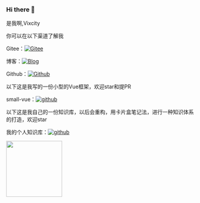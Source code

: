 ### Hi there 👋
是我啊,Vixcity

你可以在以下渠道了解我

Gitee：[![Gitee](https://img.shields.io/badge/Vixcity-Gitee-red.svg?style=flat-square&logo=gitee)](https://gitee.com/vixcity)

博客：[![Blog](https://img.shields.io/badge/Vixcity-Blog-orange.svg?style=flat-square&logo=blog)](http://vixcity.gitee.io/my-gitee-blog/)

Github：[![Github](https://img.shields.io/badge/Vixcity-Github-black.svg?style=flat-square&logo=github)](https://github.com/Vixcity)

以下这是我写的一份小型的Vue框架，欢迎star和提PR

small-vue：[![github](https://img.shields.io/github/stars/Vixcity/small-vue?label=Stars&style=flat-square&logo=GitHub)](https://github.com/Vixcity/small-vue)

以下这是我自己的一份知识库，以后会重构，用卡片盒笔记法，进行一种知识体系的打造，欢迎star

我的个人知识库：[![github](https://img.shields.io/github/stars/Vixcity/knowledge-base?label=Stars&style=flat-square&logo=GitHub)](https://github.com/Vixcity/knowledge-base)
<!--
**Vixcity/Vixcity** is a ✨ _special_ ✨ repository because its `README.md` (this file) appears on your GitHub profile.

Here are some ideas to get you started:

- 🔭 I’m currently working on ...
- 🌱 I’m currently learning ...
- 👯 I’m looking to collaborate on ...
- 🤔 I’m looking for help with ...
- 💬 Ask me about ...
- 📫 How to reach me: ...
- 😄 Pronouns: ...
- ⚡ Fun fact: ...
-->
<!--
你好，我是[**若川**](https://lxchuan12.gitee.io)。最近组织了[源码共读活动《1个月，200+人，一起读了4周源码》](https://mp.weixin.qq.com/s?__biz=MzA5MjQwMzQyNw==&mid=2650756550&idx=1&sn=9acc5e30325963e455f53ec2f64c1fdd&chksm=8866564abf11df5c41307dba3eb84e8e14de900e1b3500aaebe802aff05b0ba2c24e4690516b&token=917686367&lang=zh_CN#rd)，感兴趣的可以加我微信 [ruochuan12](https://mp.weixin.qq.com/s?__biz=MzA5MjQwMzQyNw==&mid=2650756550&idx=1&sn=9acc5e30325963e455f53ec2f64c1fdd&chksm=8866564abf11df5c41307dba3eb84e8e14de900e1b3500aaebe802aff05b0ba2c24e4690516b&token=917686367&lang=zh_CN#rd) 参与，长期交流学习。微信搜索「[若川视野](https://mp.weixin.qq.com/s/nXb2hHMCarInRbHYHcNhVA)」关注我，长期交流学习。江西人，某不那么知名的陶瓷大学毕业生，目前在`杭州`从事`前端开发`工作。常以**若川**为名混迹于江湖。更详细的可以点击[关于我](https://lxchuan12.gitee.io/about/)<br>
我历时很久写了[《**学习源码整体架构系列**》](https://mp.weixin.qq.com/mp/appmsgalbum?__biz=MzA5MjQwMzQyNw==&action=getalbum&album_id=1342211915371675650&scene=173&from_msgid=2650746362&from_itemidx=1&count=3&nolastread=1&uin=&key=&devicetype=Windows+10+x64&version=6303005d&lang=zh_CN&ascene=0&fontgear=2)10余篇文章，包含[jQuery](https://lxchuan12.gitee.io/jquery)、[underscore](https://lxchuan12.gitee.io/underscore)、[lodash](https://lxchuan12.gitee.io/lodash)、[sentry](https://lxchuan12.gitee.io/sentry)、[vuex](https://lxchuan12.gitee.io/vuex)、[axios](https://lxchuan12.gitee.io/axios)、[koa](https://lxchuan12.gitee.io/koa)、[redux](https://lxchuan12.gitee.io/redux)、[vue-devtools](https://lxchuan12.gitee.io/open-in-editor)、[vuex4](https://lxchuan12.gitee.io/vuex4)、[vue3 工具函数](https://lxchuan12.gitee.io/vue-next-utils/)、[vue3 发布](https://lxchuan12.gitee.io/vue-next-release/)等源码，详细的写了我是如何看源码的，并且绘制了大量的关系图和原理图，应该算是比较好的**学习源码**的文章。[更多可参考我的这篇知乎回答：有哪些必看的js库？](https://mp.weixin.qq.com/s/OVH6gP0R29oRSzNhoob4SQ)

> 我的博客地址：[https://lxchuan12.gitee.io](https://lxchuan12.gitee.io)，**建议加个书签**，也可以百度搜索[**若川**](https://www.baidu.com/s?ie=utf-8&f=8&rsv_bp=1&tn=SE_Pclogo_6ysd4c7a&wd=%E8%8B%A5%E5%B7%9D&oq=%25E4%25BB%258A%25E6%2597%25A5%25E6%2596%25B0%25E9%25B2%259C%25E4%25BA%258B&rsv_pq=d5d2506b003fe4bc&rsv_t=9f60noZ4n6uVgTXKStiYbZUcvyfAkfkMCTUyAQKh6Bb2Kvsfkhq%2FmkhNpAfcTyhz2cKYaBIMw73l&rqlang=cn&rsv_enter=1&rsv_dl=tb&rsv_sug3=1&rsv_sug2=0&rsv_btype=t&inputT=1388&rsv_sug4=1388)，找到我。
>
另外，你可以在以下网站（点击图片跳转）关注我（你的关注是对我的肯定）：<br>

[![公众号](https://img.shields.io/badge/公众号-@若川视野-000000.svg?style=flat-square&logo=WeChat)](https://mp.weixin.qq.com/s/OVH6gP0R29oRSzNhoob4SQ)
[![知乎](https://img.shields.io/badge/dynamic/json?color=0084ff&label=知乎@若川&query=%24.data.totalSubs&url=https%3A%2F%2Fapi.spencerwoo.com%2Fsubstats%2F%3Fsource%3Dzhihu%26queryKey%3Dlxchuan12)](https://www.zhihu.com/people/lxchuan12)
[![掘金](https://img.shields.io/badge/%E6%8E%98%E9%87%91-@%E8%8B%A5%E5%B7%9D-000000.svg?style=flat-square&logo=Juejin)](https://juejin.cn/user/1415826704971918/posts)
[![segmentfault](https://img.shields.io/badge/segmentfault-@%E8%8B%A5%E5%B7%9D-000000.svg?style=flat-square&logo=Segmentfault)](https://segmentfault.com/blog/lxchuan12)
[![语雀](https://img.shields.io/badge/语雀-@%E8%8B%A5%E5%B7%9D-000000.svg?style=flat-square&logo=Segmentfault)](https://www.yuque.com/lxchuan12/blog)
[![github](https://img.shields.io/github/stars/lxchuan12/blog?label=Stars&style=flat-square&logo=GitHub)](https://github.com/lxchuan12/blog)

我运营了公众号「[若川视野](https://mp.weixin.qq.com/s/nXb2hHMCarInRbHYHcNhVA)」，关注回复「pdf」限时获取前端优质书籍pdf。**公众号经常更新，值得你关注学习，每天进步一点点**。

欢迎加我微信`ruochuan12`，拉你进「若川视野前端交流群」，**长期交流学习，经常有福利**~



- 是一名编程讲师
- 是一名技术 up 主
- 是一名程序员

可以关注我的 b 站哦，每周都会分享高级前端进阶硬核内容 [传送门](https://space.bilibili.com/175301983?spm_id_from=333.788.b_765f7570696e666f.1)
-->
<!-- 
[![Hits](https://hits.seeyoufarm.com/api/count/incr/badge.svg?url=https%3A%2F%2Fgithub.com%2Fch3cknull%2Fch3cknull&count_bg=%233D91C8&title_bg=%23555555&icon=github.svg&icon_color=%23E7E7E7&title=Views&edge_flat=true)](https://hits.seeyoufarm.com)
[![wakatime](https://wakatime.com/badge/user/2ea49c5c-36cd-42f2-8d71-b99b2661e5d8.svg)](https://wakatime.com/@2ea49c5c-36cd-42f2-8d71-b99b2661e5d8)
![codewars](https://www.codewars.com/users/ch3cknull/badges/micro)

### 🎉 ch3cknull's profile

I'm ch3cknull, student.
Now interested in Front-End and OpenResty

Fan of TDD and FP

<img align="right" src="https://github-readme-stats.vercel.app/api?username=ch3cknull&show_icons=true">


### Language
<code><img height="20" src="https://raw.githubusercontent.com/github/explore/80688e429a7d4ef2fca1e82350fe8e3517d3494d/topics/javascript/javascript.png" alt="javascript" /></code>
<code><img height="20" src="https://raw.githubusercontent.com/github/explore/80688e429a7d4ef2fca1e82350fe8e3517d3494d/topics/typescript/typescript.png" alt="typescript" /></code>
<code><img height="20" src="https://raw.githubusercontent.com/github/explore/80688e429a7d4ef2fca1e82350fe8e3517d3494d/topics/css/css.png" alt="css" /></code>
<code><img height="20" src="https://raw.githubusercontent.com/github/explore/80688e429a7d4ef2fca1e82350fe8e3517d3494d/topics/html/html.png" alt="html" /></code>
<code><img height="20" src="https://raw.githubusercontent.com/github/explore/80688e429a7d4ef2fca1e82350fe8e3517d3494d/topics/python/python.png" alt="python" /></code>
<code><img height="20" src="https://raw.githubusercontent.com/github/explore/80688e429a7d4ef2fca1e82350fe8e3517d3494d/topics/lua/lua.png" alt="lua" /></code>

### FrameWorks && Tools
<code><img height="20" src="https://raw.githubusercontent.com/github/explore/80688e429a7d4ef2fca1e82350fe8e3517d3494d/topics/visual-studio-code/visual-studio-code.png" alt="visual-studio-code" /></code>
<code><img height="20" src="https://raw.githubusercontent.com/github/explore/80688e429a7d4ef2fca1e82350fe8e3517d3494d/topics/vue/vue.png" alt="vue" /></code>
<code><img height="20" src="https://vitejs.dev/logo.svg" alt="vite" /></code>
<code><img height="20" src="https://windicss.org/assets/logo.svg" alt="windicss" /></code>
<code><img height="20" src="https://raw.githubusercontent.com/github/explore/80688e429a7d4ef2fca1e82350fe8e3517d3494d/topics/git/git.png" alt="git" /></code>
<code><img height="20" src="https://openresty.org/images/logo.png" alt="openresty" /></code>

### Weekly Development Breakdown
<img src="https://github-readme-stats.vercel.app/api/wakatime?username=ch3cknull&layout=compact" alt="wakatime"> 
-->
<!-- 
### Hey 👋, I'm whylost!
<p>
`<img align="center" alt="visitors" src="https://visitor-badge.glitch.me/badge?page_id=whylost"/>
</p>
<div>
  <img height="150em" src="https://github-readme-stats.vercel.app/api?username=whylost&show_icons=true&layout=compact&hide=stars&count_private=true" />
  <img height="150em" src="https://github-readme-stats.vercel.app/api/top-langs/?username=whylost&layout=compact&count_private=true&hide=html" />
<!--   <img src="https://github-readme-streak-stats.herokuapp.com/?user=whylost" alt="mystreak"/> -->
  <img height="150em" src="https://github-profile-trophy.vercel.app/?username=whylost&row=1&column=6&margin-w=8&no-frame=true&no-bg=true" />
</div>
<!-- <img width="1500em" src="https://metrics.lecoq.io/whylost?template=classic&isocalendar=1&followup=1&lines=1&discussions=1&repositories=1&repositories=100&repositories.batch=100&repositories.forks=false&repositories.affiliations=owner&isocalendar.duration=half-year&followup.sections=repositories&config.timezone=Asia%2FShanghai"> 
--> 
